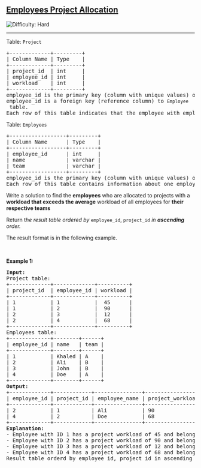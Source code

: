 <h2><a href="https://leetcode.com/problems/employees-project-allocation">Employees Project Allocation</a></h2> <img src='https://img.shields.io/badge/Difficulty-Hard-red' alt='Difficulty: Hard' /><hr><p>Table: <code>Project</code></p>

<pre>
+-------------+---------+
| Column Name | Type    |
+-------------+---------+
| project_id  | int     |
| employee_id | int     |
| workload    | int     |
+-------------+---------+
employee_id is the primary key (column with unique values) of this table.
employee_id is a foreign key (reference column) to <code>Employee</code> table.
Each row of this table indicates that the employee with employee_id is working on the project with project_id and the workload of the project.
</pre>

<p>Table: <code>Employees</code></p>

<pre>
+------------------+---------+
| Column Name      | Type    |
+------------------+---------+
| employee_id      | int     |
| name             | varchar |
| team             | varchar |
+------------------+---------+
employee_id is the primary key (column with unique values) of this table.
Each row of this table contains information about one employee.
</pre>

<p>Write a solution to find the <strong>employees</strong> who are allocated to projects with a <strong>workload that exceeds the average</strong> workload of all employees for <strong>their respective teams</strong></p>

<p>Return t<em>he result table ordered by</em> <code>employee_id</code>, <code>project_id</code> <em>in <strong>ascending</strong> order.</em></p>

<p>The result format is in the following example.</p>

<p>&nbsp;</p>
<p><strong>Example 1:</strong></p>

<pre>
<strong>Input:</strong> 
Project table:
+-------------+-------------+----------+
| project_id  | employee_id | workload |
+-------------+-------------+----------+
| 1           | 1           |  45      |
| 1           | 2           |  90      | 
| 2           | 3           |  12      |
| 2           | 4           |  68      |
+-------------+-------------+----------+
Employees table:
+-------------+--------+------+
| employee_id | name   | team |
+-------------+--------+------+
| 1           | Khaled | A    |
| 2           | Ali    | B    |
| 3           | John   | B    |
| 4           | Doe    | A    |
+-------------+--------+------+
<strong>Output:</strong> 
+-------------+------------+---------------+------------------+
| employee_id | project_id | employee_name | project_workload |
+-------------+------------+---------------+------------------+  
| 2           | 1          | Ali           | 90               | 
| 4           | 2          | Doe           | 68               | 
+-------------+------------+---------------+------------------+
<strong>Explanation:</strong> 
- Employee with ID 1 has a project workload of 45 and belongs to Team A, where the average workload is 56.50. Since his project workload does not exceed the team&#39;s average workload, he will be excluded.
- Employee with ID 2 has a project workload of 90 and belongs to Team B, where the average workload is 51.00. Since his project workload does exceed the team&#39;s average workload, he will be included.
- Employee with ID 3 has a project workload of 12 and belongs to Team B, where the average workload is 51.00. Since his project workload does not exceed the team&#39;s average workload, he will be excluded.
- Employee with ID 4 has a project workload of 68 and belongs to Team A, where the average workload is 56.50. Since his project workload does exceed the team&#39;s average workload, he will be included.
Result table orderd by employee_id, project_id in ascending order.
</pre>
